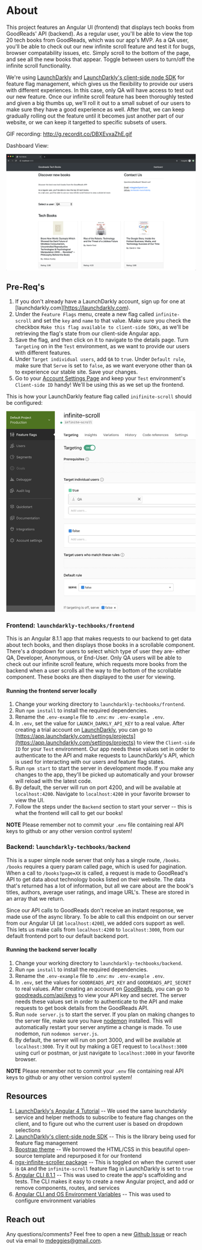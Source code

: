 # About

This project features an Angular UI (frontend) that displays tech books from GoodReads' API (backend). As a regular user, you'll be able to view the top 20 tech books from GoodReads, which was our app's MVP. As a QA user, you'll be able to check out our new infinite scroll feature and test it for bugs, browser compatability issues, etc. Simply scroll to the bottom of the page, and see all the new books that appear. Toggle between users to turn/off the infinite scroll functionality. 

We're using [LaunchDarkly](https://launchdarkly.com) and [LaunchDarkly's client-side node SDK](https://docs.launchdarkly.com/docs/node-client-sdk-reference#section-getting-started) for feature flag management, which gives us the flexibility to provide our users with different experiences. In this case, only QA will have access to test out our new feature. Once our infinite scroll feature has been thoroughly tested and given a big thumbs up, we'll roll it out to a small subset of our users to make sure they have a good experience as well. After that, we can keep gradually rolling out the feature until it becomes just another part of our website, or we can keep it targetted to specific subsets of users. 

GIF recording: http://g.recordit.co/DBXEvxaZhE.gif

Dashboard View:

![Dashboard View](https://raw.githubusercontent.com/mdeggies/techbooks-launchdarkly/master/frontend/images/dashboard.png)

## Pre-Req's

1. If you don't already have a LaunchDarkly account, sign up for one at [launchdarkly.com][https://launchdarkly.com). 
2. Under the `Feature Flags` menu, create a new flag called `infinite-scroll` and set the `key` and `name` to that value. Make sure you check the checkbox `Make this flag available to client-side SDKs`, as we'll be retrieving the flag's state from our client-side Angular app. 
3. Save the flag, and then click on it to navigate to the details page. Turn `Targeting` on in the `Test` environment, as we want to provide our users with different features. 
4. Under `Target individual users`, add `QA` to `true`. Under `Default rule`, make sure that `Serve` is set to `false`, as we want everyone other than `QA` to experience our stable site. Save your changes. 
5. Go to your [Account Settings Page](https://app.launchdarkly.com/settings/projects) and keep your `Test` environment's `Client-side ID` handy! We'll be using this as we set up the frontend. 

This is how your LaunchDarkly feature flag called `inifinite-scroll` should be configured:

![LaunchDarkly Feature Flag Page](https://raw.githubusercontent.com/mdeggies/techbooks-launchdarkly/master/frontend/images/flags.png)

### Frontend: `launchdarkly-techbooks/frontend`

This is an Angular 8.1.1 app that makes requests to our backend to get data about tech books, and then displays those books in a scrollable component. There's a dropdown for users to select which type of user they are- either QA, Developer, Anonymous, or End-User. Only QA users will be able to check out our infinite scroll feature, which requests more books from the backend when a user scrolls all the way to the bottom of the scrollable component. These books are then displayed to the user for viewing.

#### Running the frontend server locally

1. Change your working directory to `launchdarkly-techbooks/frontend`.
2. Run `npm install` to install the required dependencies.
3. Rename the `.env-example` file to `.env`: `mv .env-example .env`.
4. In `.env`, set the value for `LAUNCH_DARKLY_API_KEY` to a real value. After creating a trial account on [LaunchDarkly](https://launchdarkly.com), you can go to [https://app.launchdarkly.com/settings/projects](https://app.launchdarkly.com/settings/projects) to view the `Client-side ID` for your `Test` environment. Our app needs these values set in order to authenticate to the API and make requests to LaunchDarkly's API, which is used for interacting with our users and feature flag states. 
5. Run `npm start` to start the server in development mode. If you make any changes to the app, they'll be picked up automatically and your browser will reload with the latest code. 
6. By default, the server will run on port 4200, and will be available at `localhost:4200`. Navigate to `localhost:4200` in your favorite browser to view the UI. 
7. Follow the steps under the `Backend` section to start your server -- this is what the frontend will call to get our books!

**NOTE** Please remember not to commit your `.env` file containing real API keys to github or any other version control system! 

### Backend: `launchdarkly-techbooks/backend`

This is a super simple node server that only has a single route, `/books`. `/books` requires a query param called page, which is used for pagination. When a call to `/books?page=XX` is called, a request is made to GoodRead's API to get data about technology books listed on their website. The data that's returned has a lot of information, but all we care about are the book's titles, authors, average user ratings, and image URL's. These are stored in an array that we return. 

Since our API calls to GoodReads don't receive an instant response, we made use of the async library. To be able to call this endpoint on our server from our Angular UI (at `localhost:4200`), we added cors support as well. This lets us make calls from `localhost:4200` to `localhost:3000`, from our default frontend port to our default backend port. 

#### Running the backend server locally

1. Change your working directory to `launchdarkly-techbooks/backend`.
2. Run `npm install` to install the required dependencies.
3. Rename the `.env-example` file to `.env`: `mv .env-example .env`.
4. In `.env`, set the values for `GOODREADS_API_KEY` and `GOODREADS_API_SECRET` to real values. After creating an account on [GoodReads](https://www.goodreads.com/), you can go to [goodreads.com/api/keys](goodreads.com/api/keys) to view your API key and secret. The server needs these values set in order to authenticate to the API and make requests to get book details from the GoodReads API.
5. Run `node server.js` to start the server. If you plan on making changes to the server file, make sure you have [nodemon](https://www.npmjs.com/package/nodemon) installed. This will automatically restart your server anytime a change is made. To use nodemon, run `nodemon server.js`.
6. By default, the server will run on port 3000, and will be available at `localhost:3000`. Try it out by making a GET request to `localhost:3000` using curl or postman, or just navigate to `localhost:3000` in your favorite browser.

**NOTE** Please remember not to commit your `.env` file containing real API keys to github or any other version control system! 

## Resources

1. [LaunchDarkly's Angular 4 Tutorial](https://launchdarkly.com/blog/integrating-feature-flags-in-angular-v4/) -- We used the same launchdarkly service and helper methods to subscribe to feature flag changes on the client, and to figure out who the current user is based on dropdown selections
2. [LaunchDarkly's client-side node SDK](https://docs.launchdarkly.com/docs/node-client-sdk-reference#section-getting-started) -- This is the library being used for feature flag management
3. [Boostrap theme](https://github.com/BlackrockDigital/startbootstrap-business-frontpage) -- We borrowed the HTML/CSS in this beautiful open-source template and repurposed it for our frontend
4. [ngx-infinite-scroller package](https://www.npmjs.com/package/ngx-infinite-scroller) -- This is toggled on when the current user is `QA` and the `infinite-scroll` feature flag in LaunchDarkly is set to `true`
5. [Angular CLI 8.1.1](https://www.npmjs.com/package/@angular/cli/v/8.1.1) -- This was used to create the app's scaffolding and tests. The CLI makes it easy to create a new Angular project, and add or remove components, routes, and services
6. [Angular CLI and OS Environment Variables](https://medium.com/@natchiketa/angular-cli-and-os-environment-variables-4cfa3b849659) -- This was used to configure environment variables

## Reach out

Any questions/comments? Feel free to open a new [Github Issue](https://github.com/mdeggies/techbooks-launchdarkly/issues) or reach out via email to mdeggies@gmail.com.
